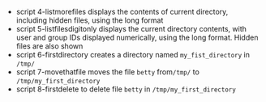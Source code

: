 - script 4-listmorefiles displays the contents of current directory, including hidden files, using the long format
- script 5-listfilesdigitonly displays the current directory contents, with user and group IDs displayed numerically, using the long format. Hidden files are also shown
- script 6-firstdirectory creates a directory named `my_fist_directory` in `/tmp/`
- script 7-movethatfile moves the file `betty` from`/tmp/` to `/tmp/my_first_directory`
- script 8-firstdelete to delete file `betty` in `/tmp/my_first_directory`
